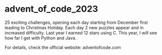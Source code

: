 # advent_of_code_2023

25 exciting challenges, opening each day starting from December first leading to Christmas Holiday. 
Each day 2 new puzzles appear and in increased difficulty. 
Last year I earned 12 stars using C. This year, I will see how far I get with Python and Java.

For details, check the official website:
adventofcode.com
